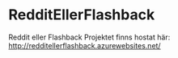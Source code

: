 # RedditEllerFlashback
Reddit eller Flashback
Projektet finns hostat här: http://redditellerflashback.azurewebsites.net/
